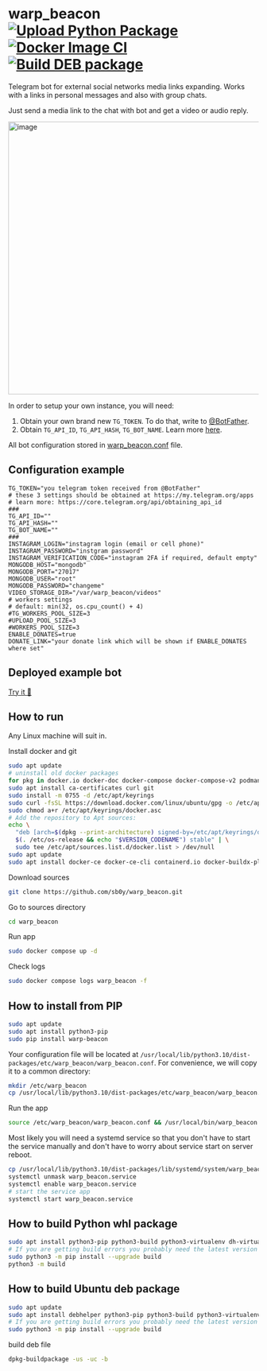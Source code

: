 # warp_beacon [![Upload Python Package](https://github.com/sb0y/warp_beacon/actions/workflows/python-publish.yml/badge.svg)](https://github.com/sb0y/warp_beacon/actions/workflows/python-publish.yml) [![Docker Image CI](https://github.com/sb0y/warp_beacon/actions/workflows/docker-image.yml/badge.svg)](https://github.com/sb0y/warp_beacon/actions/workflows/docker-image.yml) [![Build DEB package](https://github.com/sb0y/warp_beacon/actions/workflows/build-deb.yml/badge.svg)](https://github.com/sb0y/warp_beacon/actions/workflows/build-deb.yml)

Telegram bot for external social networks media links expanding.
Works with a links in personal messages and also with group chats.

Just send a media link to the chat with bot and get a video or audio reply.

<img width="549" alt="image" src="https://github.com/user-attachments/assets/6d1cf0d8-4aa9-4852-90c9-6817974a7dd9">

In order to setup your own instance, you will need:

1. Obtain your own brand new `TG_TOKEN`. To do that, write to [@BotFather](https://t.me/BotFather).
2. Obtain `TG_API_ID`, `TG_API_HASH`, `TG_BOT_NAME`. Learn more [here](https://core.telegram.org/api/obtaining_api_id).

All bot configuration stored in [warp_beacon.conf](https://github.com/sb0y/warp_beacon/blob/main/etc/warp_beacon.conf) file.

## Configuration example ##

```env
TG_TOKEN="you telegram token received from @BotFather"
# these 3 settings should be obtained at https://my.telegram.org/apps
# learn more: https://core.telegram.org/api/obtaining_api_id
###
TG_API_ID=""
TG_API_HASH=""
TG_BOT_NAME=""
###
INSTAGRAM_LOGIN="instagram login (email or cell phone)"
INSTAGRAM_PASSWORD="instgram password"
INSTAGRAM_VERIFICATION_CODE="instagram 2FA if required, default empty"
MONGODB_HOST="mongodb"
MONGODB_PORT="27017"
MONGODB_USER="root"
MONGODB_PASSWORD="changeme"
VIDEO_STORAGE_DIR="/var/warp_beacon/videos"
# workers settings
# default: min(32, os.cpu_count() + 4)
#TG_WORKERS_POOL_SIZE=3
#UPLOAD_POOL_SIZE=3
#WORKERS_POOL_SIZE=3
ENABLE_DONATES=true
DONATE_LINK="your donate link which will be shown if ENABLE_DONATES where set"
```
## Deployed example bot ##
[Try it 🚀](https://t.me/anus_sebe_zablokiruy_bot)

## How to run ##
Any Linux machine will suit in.

Install docker and git
```bash
sudo apt update
# uninstall old docker packages
for pkg in docker.io docker-doc docker-compose docker-compose-v2 podman-docker containerd runc; do sudo apt-get remove $pkg; done
sudo apt install ca-certificates curl git
sudo install -m 0755 -d /etc/apt/keyrings
sudo curl -fsSL https://download.docker.com/linux/ubuntu/gpg -o /etc/apt/keyrings/docker.asc
sudo chmod a+r /etc/apt/keyrings/docker.asc
# Add the repository to Apt sources:
echo \
  "deb [arch=$(dpkg --print-architecture) signed-by=/etc/apt/keyrings/docker.asc] https://download.docker.com/linux/ubuntu \
  $(. /etc/os-release && echo "$VERSION_CODENAME") stable" | \
  sudo tee /etc/apt/sources.list.d/docker.list > /dev/null
sudo apt update
sudo apt install docker-ce docker-ce-cli containerd.io docker-buildx-plugin docker-compose-plugin git
```

Download sources
```bash
git clone https://github.com/sb0y/warp_beacon.git
```
Go to sources directory
```bash
cd warp_beacon
```

Run app
```bash
sudo docker compose up -d
```

Check logs
```bash
sudo docker compose logs warp_beacon -f
```

## How to install from PIP ##

```bash
sudo apt update
sudo apt install python3-pip
sudo pip install warp-beacon
```

Your configuration file will be located at `/usr/local/lib/python3.10/dist-packages/etc/warp_beacon/warp_beacon.conf`.
For convenience, we will copy it to a common directory:

```bash
mkdir /etc/warp_beacon
cp /usr/local/lib/python3.10/dist-packages/etc/warp_beacon/warp_beacon.conf /etc/warp_beacon/warp_beacon.conf
```

Run the app

```bash
source /etc/warp_beacon/warp_beacon.conf && /usr/local/bin/warp_beacon
```

Most likely you will need a systemd service so that you don't have to start the service manually and don't have to worry about service start on server reboot.

```bash
cp /usr/local/lib/python3.10/dist-packages/lib/systemd/system/warp_beacon.service /lib/systemd/system
systemctl unmask warp_beacon.service
systemctl enable warp_beacon.service
# start the service app
systemctl start warp_beacon.service
```

## How to build Python whl package ##
```bash
sudo apt install python3-pip python3-build python3-virtualenv dh-virtualenv
# If you are getting build errors you probably need the latest version of python3-build
sudo python3 -m pip install --upgrade build
python3 -m build
```

## How to build Ubuntu deb package ##

```bash
sudo apt update
sudo apt install debhelper python3-pip python3-build python3-virtualenv dh-virtualenv dh-python
# If you are getting build errors you probably need the latest version of python3-build
sudo python3 -m pip install --upgrade build
```

build deb file

```bash
dpkg-buildpackage -us -uc -b
```
